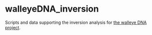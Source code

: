 # walleyeDNA_inversion
 Scripts and data supporting the inversion analysis for [the walleye DNA project](https://github.com/BioMatt/walleyeDNA).
